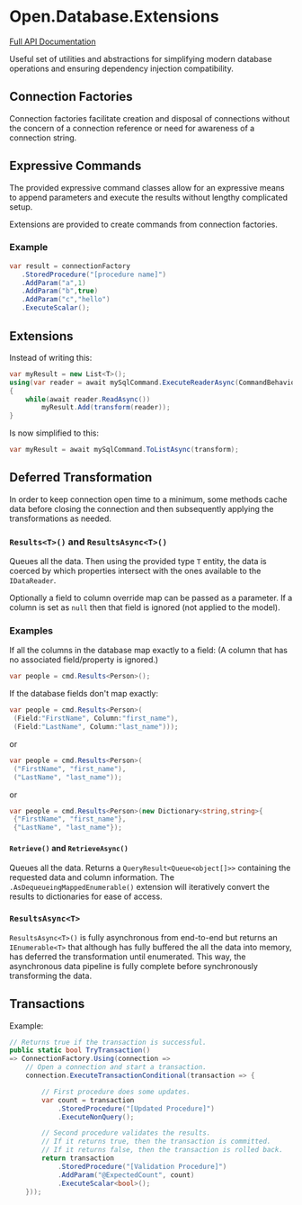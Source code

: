 # Open.Database.Extensions

[Full API Documentation](https://open-net-libraries.github.io/Open.Database.Extensions/api/index.html)

Useful set of utilities and abstractions for simplifying modern database operations and ensuring dependency injection compatibility.

## Connection Factories

Connection factories facilitate creation and disposal of connections without the concern of a connection reference or need for awareness of a connection string.

## Expressive Commands

The provided expressive command classes allow for an expressive means to append parameters and execute the results without lengthy complicated setup.

Extensions are provided to create commands from connection factories.

### Example

```cs
var result = connectionFactory
   .StoredProcedure("[procedure name]")
   .AddParam("a",1)
   .AddParam("b",true)
   .AddParam("c","hello")
   .ExecuteScalar();
```

## Extensions

Instead of writing this:

```cs
var myResult = new List<T>();
using(var reader = await mySqlCommand.ExecuteReaderAsync(CommandBehavior.CloseConnection))
{
    while(await reader.ReadAsync())
        myResult.Add(transform(reader));
}
```

Is now simplified to this:

```cs
var myResult = await mySqlCommand.ToListAsync(transform);
```

## Deferred Transformation

In order to keep connection open time to a minimum, some methods cache data before closing the connection and then subsequently applying the transformations as needed.

### `Results<T>()` and `ResultsAsync<T>()`

Queues all the data.  Then using the provided type `T` entity, the data is coerced by which properties intersect with the ones available to the `IDataReader`.

Optionally a field to column override map can be passed as a parameter.  If a column is set as `null` then that field is ignored (not applied to the model).

### Examples

If all the columns in the database map exactly to a field: (A column that has no associated field/property is ignored.)

```cs
var people = cmd.Results<Person>();
```

If the database fields don't map exactly:

```cs
var people = cmd.Results<Person>(
 (Field:"FirstName", Column:"first_name"),
 (Field:"LastName", Column:"last_name")));
```

or

```cs
var people = cmd.Results<Person>(
 ("FirstName", "first_name"),
 ("LastName", "last_name"));
```

or

```cs
var people = cmd.Results<Person>(new Dictionary<string,string>{
 {"FirstName", "first_name"},
 {"LastName", "last_name"});
```

#### `Retrieve()` and `RetrieveAsync()`

Queues all the data.  Returns a `QueryResult<Queue<object[]>>` containing the requested data and column information.  The `.AsDequeueingMappedEnumerable()` extension will iteratively convert the results to dictionaries for ease of access.

### `ResultsAsync<T>`

`ResultsAsync<T>()` is fully asynchronous from end-to-end but returns an `IEnumerable<T>` that although has fully buffered the all the data into memory, has deferred the transformation until enumerated.  This way, the asynchronous data pipeline is fully complete before synchronously transforming the data.

## Transactions

Example:

```cs
// Returns true if the transaction is successful.
public static bool TryTransaction()
=> ConnectionFactory.Using(connection =>
    // Open a connection and start a transaction.
    connection.ExecuteTransactionConditional(transaction => {

        // First procedure does some updates.
        var count = transaction
            .StoredProcedure("[Updated Procedure]")
            .ExecuteNonQuery();

        // Second procedure validates the results.
        // If it returns true, then the transaction is committed.
        // If it returns false, then the transaction is rolled back.
        return transaction
            .StoredProcedure("[Validation Procedure]")
            .AddParam("@ExpectedCount", count)
            .ExecuteScalar<bool>();
    }));
```
